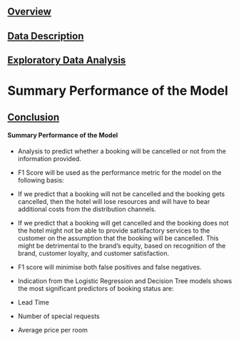 
## [Overview](../README.md)

## [Data Description](.../Data_Description.md)

## [Exploratory Data Analysis](.../Exploratory_Data_Analysis.md)

# Summary Performance of the Model

## [Conclusion](.../Conclusion.md)




#### Summary Performance of the Model

* Analysis to predict whether a booking will be cancelled or not from the information provided.

* F1 Score will be used as the performance metric for the model on the following basis:

* If we predict that a booking will not be cancelled and the booking gets cancelled, then the hotel will lose resources and will have to bear additional costs from the distribution channels. 

* If we predict that a booking will get cancelled and the booking does not the hotel might not be able to provide satisfactory services to the customer on the assumption that the booking will be cancelled. This might be detrimental to the brand’s equity, based on recognition of the brand, customer loyalty, and customer satisfaction.

* F1 score will minimise both false positives and false negatives.

* Indication from the Logistic Regression and Decision Tree models shows the most significant predictors of booking status are:

* Lead Time

* Number of special requests

* Average price per room
